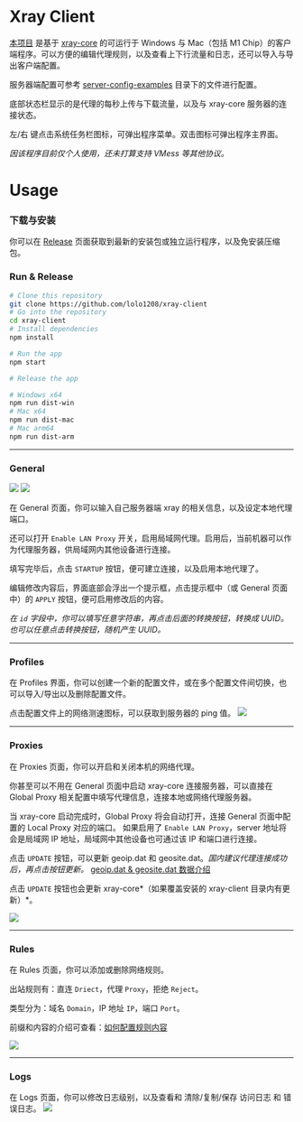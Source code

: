 # Xray Client
[本项目](https://github.com/lolo1208/xray-client) 是基于 [xray-core](https://github.com/XTLS/Xray-core) 的可运行于 Windows 与 Mac（包括 M1 Chip）的客户端程序。可以方便的编辑代理规则，以及查看上下行流量和日志，还可以导入与导出客户端配置。

服务器端配置可参考 [server-config-examples](https://github.com/lolo1208/xray-client/tree/main/server-config-examples) 目录下的文件进行配置。

底部状态栏显示的是代理的每秒上传与下载流量，以及与 xray-core 服务器的连接状态。

左/右 键点击系统任务栏图标，可弹出程序菜单。双击图标可弹出程序主界面。

*因该程序目前仅个人使用，还未打算支持 VMess 等其他协议。*

# Usage

### 下载与安装
你可以在 [Release](https://github.com/lolo1208/xray-client/releases/latest) 页面获取到最新的安装包或独立运行程序，以及免安装压缩包。

### Run & Release
```bash
# Clone this repository
git clone https://github.com/lolo1208/xray-client
# Go into the repository
cd xray-client
# Install dependencies
npm install

# Run the app
npm start

# Release the app

# Windows x64
npm run dist-win
# Mac x64
npm run dist-mac
# Mac arm64
npm run dist-arm
```

---

### General
![](https://static.lolo.link/img/screenshots/xray-client/general-1.png)
![](https://static.lolo.link/img/screenshots/xray-client/general-2.png)

在 General 页面，你可以输入自己服务器端 xray 的相关信息，以及设定本地代理端口。

还可以打开 `Enable LAN Proxy` 开关，启用局域网代理。启用后，当前机器可以作为代理服务器，供局域网内其他设备进行连接。

填写完毕后，点击 `STARTUP` 按钮，便可建立连接，以及启用本地代理了。

编辑修改内容后，界面底部会浮出一个提示框，点击提示框中（或 General 页面中）的 `APPLY` 按钮，便可启用修改后的内容。

*在 `id` 字段中，你可以填写任意字符串，再点击后面的转换按钮，转换成 UUID。
也可以任意点击转换按钮，随机产生 UUID。*

---

### Profiles

在 Profiles 界面，你可以创建一个新的配置文件，或在多个配置文件间切换，也可以导入/导出以及删除配置文件。

点击配置文件上的网络测速图标，可以获取到服务器的 ping 值。
![](https://static.lolo.link/img/screenshots/xray-client/profiles.png)

---

### Proxies
在 Proxies 页面，你可以开启和关闭本机的网络代理。

你甚至可以不用在 General 页面中启动 xray-core 连接服务器，可以直接在 Global Proxy 相关配置中填写代理信息，连接本地或网络代理服务器。

当 xray-core 启动完成时，Global Proxy 将会自动打开，连接 General 页面中配置的 Local Proxy 对应的端口。
如果启用了 `Enable LAN Proxy`，server 地址将会是局域网 IP 地址，局域网中其他设备也可通过该 IP 和端口进行连接。

点击 `UPDATE` 按钮，可以更新 geoip.dat 和 geosite.dat。*国内建议代理连接成功后，再点击按钮更新。*
[geoip.dat & geosite.dat 数据介绍](https://github.com/Loyalsoldier/v2ray-rules-dat)

点击 `UPDATE` 按钮也会更新 xray-core*（如果覆盖安装的 xray-client 目录内有更新）*。

![](https://static.lolo.link/img/screenshots/xray-client/proxies.png)

---

### Rules
在 Rules 页面，你可以添加或删除网络规则。

出站规则有：直连 `Driect`，代理 `Proxy`，拒绝 `Reject`。

类型分为：域名 `Domain`，IP 地址 `IP`，端口 `Port`。

前缀和内容的介绍可查看：[如何配置规则内容](https://xtls.github.io/config/routing.html)

![](https://static.lolo.link/img/screenshots/xray-client/rules.png)

---

### Logs
在 Logs 页面，你可以修改日志级别，以及查看和 清除/复制/保存 访问日志 和 错误日志。
![](https://static.lolo.link/img/screenshots/xray-client/logs.png)

